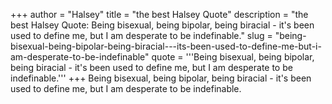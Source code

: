 +++
author = "Halsey"
title = "the best Halsey Quote"
description = "the best Halsey Quote: Being bisexual, being bipolar, being biracial - it's been used to define me, but I am desperate to be indefinable."
slug = "being-bisexual-being-bipolar-being-biracial---its-been-used-to-define-me-but-i-am-desperate-to-be-indefinable"
quote = '''Being bisexual, being bipolar, being biracial - it's been used to define me, but I am desperate to be indefinable.'''
+++
Being bisexual, being bipolar, being biracial - it's been used to define me, but I am desperate to be indefinable.
